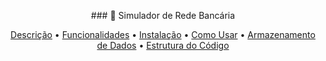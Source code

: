 <p align="center"> 
    ### 🏦 Simulador de Rede Bancária
</p>

<p align="center"> 
    <a href="#descricao">Descrição</a> • 
    <a href="#funcionalidades">Funcionalidades</a> • 
    <a href="#instalacao">Instalação</a> • 
    <a href="#uso">Como Usar</a> • 
    <a href="#dados">Armazenamento de Dados</a> • 
    <a href="#estrutura">Estrutura do Código</a> 
</p>
